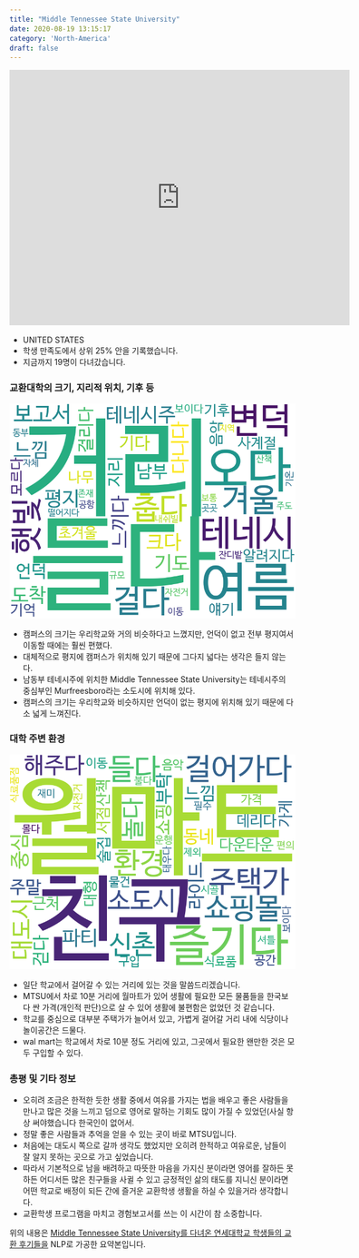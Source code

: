 ```yaml
---
title: "Middle Tennessee State University"
date: 2020-08-19 13:15:17
category: 'North-America'
draft: false
---
```


<iframe
width="600"
height="450"
frameborder="0" style="border:0"
src="https://www.google.com/maps/embed/v1/place?key=AIzaSyC9e1AME-pVmWC4hBpFdu5S4dKzyepa3HQ&q=Middle+Tennessee+State+University&center=35.8486105,-86.3648813&zoom=14" allowfullscreen>
</iframe>

* UNITED STATES
* 학생 만족도에서 상위 25% 안을 기록했습니다.
* 지금까지 19명이 다녀갔습니다. 

### 교환대학의 크기, 지리적 위치, 기후 등

![gen_info-WordCloud](../univ_wordclouds_okt/gen_info/US000109_gen_info_okt.png)

* 캠퍼스의 크기는 우리학교와 거의 비슷하다고 느꼈지만, 언덕이 없고 전부 평지여서 이동할 때에는 훨씬 편했다.
* 대체적으로 평지에 캠퍼스가 위치해 있기 때문에 그다지 넓다는 생각은 들지 않는다.
* 남동부 테네시주에 위치한 Middle Tennessee State University는 테네시주의 중심부인 Murfreesboro라는 소도시에 위치해 있다.
* 캠퍼스의 크기는 우리학교와 비슷하지만 언덕이 없는 평지에 위치해 있기 때문에 다소 넓게 느껴진다.


### 대학 주변 환경

![env_info-WordCloud](../univ_wordclouds_okt/env_info/US000109_env_info_okt.png)

* 일단 학교에서 걸어갈 수 있는 거리에 있는 것을 말씀드리겠습니다.
* MTSU에서 차로 10분 거리에 월마트가 있어 생활에 필요한 모든 물품들을 한국보다 싼 가격(개인적 판단)으로 살 수 있어 생활에 불편함은 없었던 것 같습니다.
* 학교를 중심으로 대부분 주택가가 늘어서 있고, 가볍게 걸어갈 거리 내에 식당이나 놀이공간은 드물다.
* wal mart는 학교에서 차로 10분 정도 거리에 있고, 그곳에서 필요한 왠만한 것은 모두 구입할 수 있다.


### 총평 및 기타 정보 
* 오히려 조금은 한적한 듯한 생활 중에서 여유를 가지는 법을 배우고 좋은 사람들을 만나고 많은 것을 느끼고 덤으로 영어로 말하는 기회도 많이 가질 수 있었던(사실 항상 써야했습니다 한국인이 없어서.
* 정말 좋은 사람들과 추억을 얻을 수 있는 곳이 바로 MTSU입니다.
* 처음에는 대도시 쪽으로 갈까 생각도 했었지만 오히려 한적하고 여유로운, 남들이 잘 알지 못하는 곳으로 가고 싶었습니다.
* 따라서 기본적으로 남을 배려하고 따뜻한 마음을 가지신 분이라면 영어를 잘하든 못하든 어디서든 많은 친구들을 사귈 수 있고 긍정적인 삶의 태도를 지니신 분이라면 어떤 학교로 배정이 되든 간에 즐거운 교환학생 생활을 하실 수 있을거라 생각합니다.
* 교환학생 프로그램을 마치고 경험보고서를 쓰는 이 시간이 참 소중합니다.


위의 내용은 [Middle Tennessee State University를 다녀온 연세대학교 학생들의 교환 후기들을](http://oia.yonsei.ac.kr/partner/expReport.asp?ucode=US000109&bgbn=A) NLP로 가공한 요약본입니다. 
